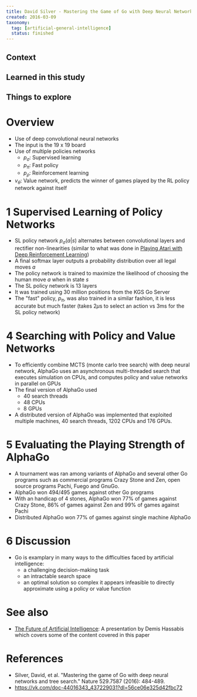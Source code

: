 ```yaml
---
title: David Silver - Mastering the Game of Go with Deep Neural Networks and Tree Search (2016)
created: 2016-03-09
taxonomy:
  tag: [artificial-general-intelligence]
  status: finished
---
```


## Context

## Learned in this study

## Things to explore

# Overview
* Use of deep convolutional neural networks
* The input is the 19 x 19 board
* Use of multiple policies networks
	* $p_\sigma$: Supervised learning
	* $p_\pi$: Fast policy
	* $p_\rho$: Reinforcement learning
* $v_\theta$: Value network, predicts the winner of games played by the RL policy network against itself

# 1 Supervised Learning of Policy Networks
* SL policy network $p_\sigma(a|s)$ alternates between convolutional layers and rectifier non-linearities (similar to what was done in [Playing Atari with Deep Reinforcement Learning](../volodymyr-mnih-playing-atari-with-deep-reinforcement-learning/article.md))
* A final softmax layer outputs a probability distribution over all legal moves $a$
* The policy network is trained to maximize the likelihood of choosing the human move $a$ when in state $s$
* The SL policy network is 13 layers
* It was trained using 30 million positions from the KGS Go Server
* The "fast" policy, $p_\pi$, was also trained in a similar fashion, it is less accurate but much faster (takes 2$\mu$s to select an action vs 3ms for the SL policy network)

# 4 Searching with Policy and Value Networks
* To efficiently combine MCTS (monte carlo tree search) with deep neural network, AlphaGo uses an asynchronous multi-threaded search that executes simulation on CPUs, and computes policy and value networks in parallel on GPUs
* The final version of AlphaGo used
	* 40 search threads
	* 48 CPUs
	* 8 GPUs
* A distributed version of AlphaGo was implemented that exploited multiple machines, 40 search threads, 1202 CPUs and 176 GPUs.

# 5 Evaluating the Playing Strength of AlphaGo
* A tournament was ran among variants of AlphaGo and several other Go programs such as commercial programs Crazy Stone and Zen, open source programs Pachi, Fuego and GnuGo.
* AlphaGo won 494/495 games against other Go programs
* With an handicap of 4 stones, AlphaGo won 77% of games against Crazy Stone, 86% of games against Zen and 99% of games against Pachi
* Distributed AlphaGo won 77% of games against single machine AlphaGo

# 6 Discussion
* Go is examplary in many ways to the difficulties faced by artificial intelligence:
	* a challenging decision-making task
	* an intractable search space
	* an optimal solution so complex it appears infeasible to directly approximate using a policy or value function

# See also
* [The Future of Artificial Intelligence](../../../agi/presentations/the-future-of-artificial-intelligence/article.md): A presentation by Demis Hassabis which covers some of the content covered in this paper

# References
* Silver, David, et al. "Mastering the game of Go with deep neural networks and tree search." Nature 529.7587 (2016): 484-489.
* https://vk.com/doc-44016343_437229031?dl=56ce06e325d42fbc72
